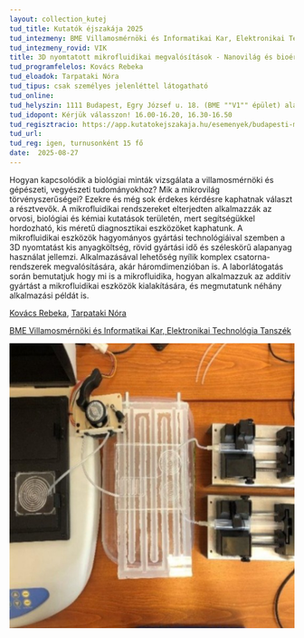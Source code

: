 ```yaml
---
layout: collection_kutej
tud_title: Kutatók éjszakája 2025
tud_intezmeny: BME Villamosmérnöki és Informatikai Kar, Elektronikai Technológia Tanszék
tud_intezmeny_rovid: VIK
title: 3D nyomtatott mikrofluidikai megvalósítások - Nanovilág és bioérzékelők
tud_programfelelos: Kovács Rebeka
tud_eloadok: Tarpataki Nóra
tud_tipus: csak személyes jelenléttel látogatható
tud_online: 
tud_helyszin: 1111 Budapest, Egry József u. 18. (BME ""V1"" épület) alagsor, BME ETT laboratóriumok
tud_idopont: Kérjük válasszon! 16.00-16.20, 16.30-16.50
tud_regisztracio: https://app.kutatokejszakaja.hu/esemenyek/budapesti-muszaki-es-gazdasagtudomanyi-egyetem-bme/3d-nyomtatott-mikrofluidikai-megvalositasok-nanovilag-es-bioerzekelok-1
tud_url: 
tud_reg: igen, turnusonként 15 fő 
date:  2025-08-27
---
```


Hogyan kapcsolódik a biológiai minták vizsgálata a villamosmérnöki és gépészeti, vegyészeti tudományokhoz? Mik a mikrovilág törvényszerűségei? Ezekre és még sok érdekes kérdésre kaphatnak választ a résztvevők. 
A mikrofluidikai rendszereket elterjedten alkalmazzák az orvosi, biológiai és kémiai kutatások területén, mert segítségükkel hordozható, kis méretű diagnosztikai eszközöket kaphatunk. 
A mikrofluidikai eszközök hagyományos gyártási technológiáival szemben a 3D nyomtatást kis anyagköltség, rövid gyártási idő és széleskörű alapanyag használat jellemzi. 
Alkalmazásával lehetőség nyílik komplex csatorna-rendszerek megvalósítására, akár háromdimenzióban is. 
A laborlátogatás során bemutatjuk hogy mi is a mikrofluidika, hogyan alkalmazzuk az additív gyártást a mikrofluidikai eszközök kialakítására, és megmutatunk néhány alkalmazási példát is.

[Kovács Rebeka](https://tudprog.bme.hu/kutatok_ejszakaja/profilok/kovacs_rebeka), [Tarpataki Nóra](https://tudprog.bme.hu/kutatok_ejszakaja/profilok/tarpataki_nora)

[BME Villamosmérnöki és Informatikai Kar, Elektronikai Technológia Tanszék](https://www.ett.bme.hu/)

![3D nyomtatott mikrofluidikai megvalósítások - Nanovilág és bioérzékelők](../2025/images/3d-nyomtatott-mikrofluidikai-megvalositasok.jpg)
